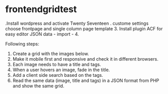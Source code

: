 # frontendgridtest

.Install wordpress and activate Twenty Seventeen 
. custome settings choose frontpage and single column page template
3. Install plugin ACF for easy editor JSON data - import - 
4. 


Following steps:
1) Create a grid with the images below.
2) Make it mobile first and responsive and check it in different browsers.
3) Each image needs to have a title and tags.
4) When a user hovers an image, fade in the title.
5) Add a client side search based on the tags.
6) Read the same data (image, title and tags) in a JSON format from PHP and show the same grid.
